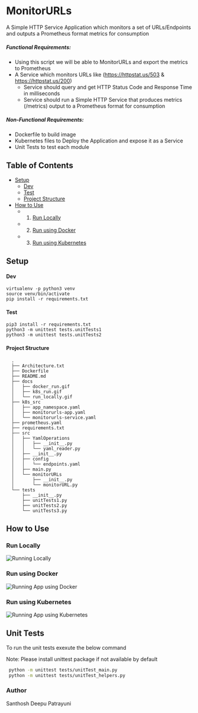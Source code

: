 # MonitorURLs
A Simple HTTP Service Application which monitors a set of URLs/Endpoints and outputs a Prometheus format metrics for consumption
##### Functional Requirements:
* Using this script we will be able to MonitorURLs and export the metrics to Prometheus
* A Service which monitors URLs like (https://httpstat.us/503 & https://httpstat.us/200)
  * Service should query and get HTTP Status Code and Response Time in milliseconds
  * Service should run a Simple HTTP Service that produces metrics (/metrics) output to a Prometheus format for consumption
##### Non-Functional Requirements:
  * Dockerfile to build image
  * Kubernetes files to Deploy the Application and expose it as a Service
  * Unit Tests to test each module


## Table of Contents
- [Setup](#Setup)
    - [Dev](#Dev)
    - [Test](#Test)
    - [Project Structure](#Project-Structure)
- [How to Use](#how-to-use)
    - 1. [Run Locally](#Run-Locally)  
    - 2. [Run using Docker](#Run-using-Docker)  
    - 3. [Run using Kubernetes](#Run-using-Kubernetes)


## Setup
#### Dev
```shell
virtualenv -p python3 venv
source venv/bin/activate
pip install -r requirements.txt
```

#### Test
```
pip3 install -r requirements.txt
python3 -m unittest tests.unitTests1
python3 -m unittest tests.unitTests2
```

#### Project Structure
      .
      ├── Architecture.txt
      ├── Dockerfile
      ├── README.md
      ├── docs
      │   ├── docker_run.gif
      │   ├── k8s_run.gif
      │   └── run_locally.gif
      ├── k8s_src
      │   ├── app_namespace.yaml
      │   ├── monitorurls-app.yaml
      │   └── monitorurls-service.yaml
      ├── prometheus.yaml
      ├── requirements.txt
      ├── src
      │   ├── YamlOperations
      │   │   ├── __init__.py
      │   │   └── yaml_reader.py
      │   ├── __init__.py
      │   ├── config
      │   │   └── endpoints.yaml
      │   ├── main.py
      │   └── monitorURLs
      │       ├── __init__.py
      │       └── monitorURL.py
      └── tests
          ├── __init__.py
          ├── unitTests1.py
          ├── unitTests2.py
          └── unitTests3.py

## How to Use
### Run Locally
<img src='docs/run_locally.gif' title='Running Locally' width='' alt='Running Locally' />

### Run using Docker
<img src='docs/docker_run.gif' title='Running App using Docker' width='' alt='Running App using Docker' />

### Run using Kubernetes
<img src='docs/k8s_run.gif' title='Running App using Kubernetes' width='' alt='Running App using Kubernetes' />

## Unit Tests
To run the unit tests exexute the below command

Note: Please install unittest package if not available by default

```bash
 python -m unittest tests/unitTest_main.py
 python -m unittest tests/unitTest_helpers.py
```

### Author
Santhosh Deepu Patrayuni

